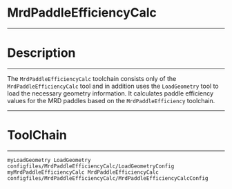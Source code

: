 # MrdPaddleEfficiencyCalc

***********************
# Description
**********************

The `MrdPaddleEfficiencyCalc` toolchain consists only of the `MrdPaddleEfficiencyCalc` tool and in addition uses the `LoadGeometry` tool to load the necessary geometry information. It calculates paddle efficiency values for the MRD paddles based on the `MrdPaddleEfficiency` toolchain.

************************
# ToolChain
************************

```
myLoadGeometry LoadGeometry configfiles/MrdPaddleEfficiencyCalc/LoadGeometryConfig
myMrdPaddleEfficiencyCalc MrdPaddleEfficiencyCalc configfiles/MrdPaddleEfficiencyCalc/MrdPaddleEfficiencyCalcConfig
```

